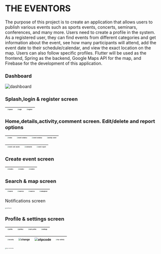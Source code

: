 # THE EVENTORS

The purpose of this project is to create an application that allows users to publish various events such as sports events, concerts, seminars, conferences, and many more. Users need to create a profile in the system. As a registered user, they can find events from different categories and get information about the event, see how many participants will attend, add the event date to their schedule/calendar, and view the exact location on the map. Users can also follow specific profiles. Flutter will be used as the frontend, Spring as the backend, Google Maps API for the map, and Firebase for the development of this application.



### Dashboard

![dashboard](https://user-images.githubusercontent.com/50522333/232061380-a6c312e2-8015-4610-a175-8633296dd005.png)

### Splash,login & register screen

| <img src="https://user-images.githubusercontent.com/50522333/232061561-9b41f351-61ad-455c-ac63-ba7a7143c169.jpeg" alt="splash" style="zoom:25%;" /> | <img src="https://user-images.githubusercontent.com/50522333/232061451-290ffbbd-7f2f-4e6d-b392-9b3464069c74.jpg" alt="login" style="zoom:25%;" /> | <img src="https://user-images.githubusercontent.com/50522333/232061511-087280de-2642-47a0-93c6-e42fa1d5bf2e.jpg" alt="register" style="zoom:25%;" /> |
| ------------------------------------------------------------ | ------------------------------------------------------------ | ------------------------------------------------------------ |





### Home,details,activity,comment screen. Edit/delete and report options

| <img src="https://user-images.githubusercontent.com/50522333/232061437-be89c505-2452-49d9-82d2-697f1028e4a0.jpg" alt="home" style="zoom:25%;" /> | <img src="https://user-images.githubusercontent.com/50522333/232061387-785ed6d8-adaf-499c-9c8c-797d1fae9b68.jpg" alt="event-details1" style="zoom:25%;" /> | <img src="https://user-images.githubusercontent.com/50522333/232061401-9d055617-e6ac-4826-935f-ecfac822917e.jpg" alt="event-details2" style="zoom:25%;" /> | <img src="https://user-images.githubusercontent.com/50522333/232061260-8538088e-713a-468c-9640-4d69eab49e19.jpg" alt="acivity-event" style="zoom:25%;" /> |
| ------------------------------------------------------------ | ------------------------------------------------------------ | ------------------------------------------------------------ | ------------------------------------------------------------ |

| <img src="https://user-images.githubusercontent.com/50522333/232061414-b1ee0253-aae8-491d-8f07-2915fc3c200f.jpg" alt="event-edit-delete" style="zoom:25%;" /> | <img src="https://user-images.githubusercontent.com/50522333/232061340-b7b9f09e-aa2e-4acd-9425-2f773c6d2fb0.jpg" alt="comments" style="zoom:25%;" /> | <img src="https://user-images.githubusercontent.com/50522333/232061426-b1427a24-a78f-4fc8-bed4-15923bb0ae31.jpg" alt="event-report" style="zoom:25%;" /> |
| ------------------------------------------------------------ | ------------------------------------------------------------ | ------------------------------------------------------------ |



### Create event screen

| <img src="https://user-images.githubusercontent.com/50522333/232061351-b2252ce9-f206-489e-8b92-3ffb367daaf0.jpg" alt="create1" style="zoom:25%;" /> | <img src="https://user-images.githubusercontent.com/50522333/232061363-97974561-62c2-445d-a96f-4896ea7c6afa.jpg" alt="create2" style="zoom:25%;" /> | <img src="https://user-images.githubusercontent.com/50522333/232061373-93d1d28c-9870-4cae-8e5f-f89109d01708.jpg" alt="create3" style="zoom:25%;" /> |
| ------------------------------------------------------------ | ------------------------------------------------------------ | ------------------------------------------------------------ |



### Search & map screen

| <img src="https://user-images.githubusercontent.com/50522333/232061520-1e98e4c5-5adb-4ff4-ba91-f76931fb5500.jpg" alt="search" style="zoom:25%;" /> | <img src="https://user-images.githubusercontent.com/50522333/232061535-808b0610-b110-45c7-aa13-8ae3d3e7f180.jpg" alt="search2" style="zoom:25%;" /> | <img src="https://user-images.githubusercontent.com/50522333/232061539-f3642f45-16ff-46c4-902d-b55357e4513e.jpg" alt="search3" style="zoom:25%;" /> | <img src="https://user-images.githubusercontent.com/50522333/232061297-d0f8b9a3-209a-4280-a11b-862d7beb23b5.jpg" alt="allmapnear" style="zoom:25%;" /> |
| ------------------------------------------------------------ | ------------------------------------------------------------ | ------------------------------------------------------------ | ------------------------------------------------------------ |



Notifications screen

<img src="https://user-images.githubusercontent.com/50522333/232061474-f6055c47-2a5a-482e-922b-e0ccc36efe65.jpg" alt="notification" style="zoom:25%;" />

### Profile & settings screen

| <img src="https://user-images.githubusercontent.com/50522333/232061499-e42d71fe-c434-4c34-bba4-27fa2cfb2ae4.jpg" alt="profile" style="zoom:25%;" /> | <img src="https://user-images.githubusercontent.com/50522333/232061506-f2f4c2c4-0679-493b-be8c-92dd3006718e.jpg" alt="profile2" style="zoom:25%;" /> | <img src="https://user-images.githubusercontent.com/50522333/232061382-90894313-006c-4adf-80ab-571899247d98.jpg" alt="edit-profile" style="zoom:25%;" /> | <img src="https://user-images.githubusercontent.com/50522333/232061554-bf09a0d7-593b-47d4-aedb-126397532b74.jpg" alt="settings" style="zoom:25%;" /> |
| ------------------------------------------------------------ | ------------------------------------------------------------ | ------------------------------------------------------------ | ------------------------------------------------------------ |

| <img src="https://user-images.githubusercontent.com/50522333/232061547-402e9122-2d93-4ac8-abee-f2eb592d9200.jpg" alt="security" style="zoom:25%;" /> | <img src="https://user-images.githubusercontent.com/50522333/232061328-4cacae26-705c-47b2-8b69-e4d9412e1674.png" alt="change" style="zoom: 50%;" /> | <img src="https://user-images.githubusercontent.com/50522333/232061484-bddaf422-b714-4820-8df2-46be240d54c6.png" alt="otpcode" style="zoom: 67%;" /> | <img src="https://user-images.githubusercontent.com/50522333/232061461-a58418a7-d39b-49bf-a2b3-877c610fdaa3.jpg" alt="my-activity" style="zoom:25%;" /> |
| ------------------------------------------------------------ | ------------------------------------------------------------ | ------------------------------------------------------------ | ------------------------------------------------------------ |

<img src="https://user-images.githubusercontent.com/50522333/232061466-3233b3ae-a855-44a8-8eac-49ae4657810c.jpg" alt="my-comments" style="zoom:25%;" />































